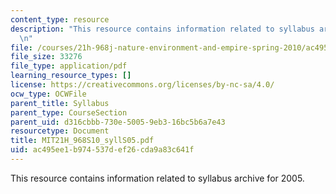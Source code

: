 ```yaml
---
content_type: resource
description: "This resource contains information related to syllabus archive for 2005.\r\
  \n"
file: /courses/21h-968j-nature-environment-and-empire-spring-2010/ac495ee1b974537def26cda9a83c641f_MIT21H_968S10_syllS05.pdf
file_size: 33276
file_type: application/pdf
learning_resource_types: []
license: https://creativecommons.org/licenses/by-nc-sa/4.0/
ocw_type: OCWFile
parent_title: Syllabus
parent_type: CourseSection
parent_uid: d316cbbb-730e-5005-9eb3-16bc5b6a7e43
resourcetype: Document
title: MIT21H_968S10_syllS05.pdf
uid: ac495ee1-b974-537d-ef26-cda9a83c641f
---
```

This resource contains information related to syllabus archive for 2005.
